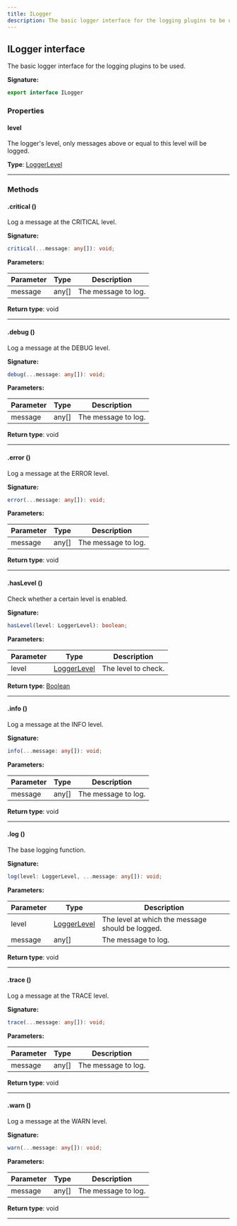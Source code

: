 ```yaml
---
title: ILogger
description: The basic logger interface for the logging plugins to be used.
---
```


## ILogger interface

The basic logger interface for the logging plugins to be used.

**Signature:**

```ts
export interface ILogger 
```

### Properties

#### level

The logger's level, only messages above or equal to this level will be logged.



**Type**: [LoggerLevel](/api/loggerlevel)

---

### Methods

#### .critical ()

Log a message at the CRITICAL level.




**Signature:**

```ts
critical(...message: any[]): void;
```

**Parameters:**

| Parameter | Type | Description |
| --------- | ---- | ----------- |
| message | any[] | The message to log. |

**Return type**: void

---

#### .debug ()

Log a message at the DEBUG level.




**Signature:**

```ts
debug(...message: any[]): void;
```

**Parameters:**

| Parameter | Type | Description |
| --------- | ---- | ----------- |
| message | any[] | The message to log. |

**Return type**: void

---

#### .error ()

Log a message at the ERROR level.




**Signature:**

```ts
error(...message: any[]): void;
```

**Parameters:**

| Parameter | Type | Description |
| --------- | ---- | ----------- |
| message | any[] | The message to log. |

**Return type**: void

---

#### .hasLevel ()

Check whether a certain level is enabled.




**Signature:**

```ts
hasLevel(level: LoggerLevel): boolean;
```

**Parameters:**

| Parameter | Type | Description |
| --------- | ---- | ----------- |
| level | [LoggerLevel](/api/loggerlevel) | The level to check. |

**Return type**: [Boolean](https://developer.mozilla.org/en-US/docs/Web/JavaScript/Reference/Global_Objects/Boolean)

---

#### .info ()

Log a message at the INFO level.




**Signature:**

```ts
info(...message: any[]): void;
```

**Parameters:**

| Parameter | Type | Description |
| --------- | ---- | ----------- |
| message | any[] | The message to log. |

**Return type**: void

---

#### .log ()

The base logging function.




**Signature:**

```ts
log(level: LoggerLevel, ...message: any[]): void;
```

**Parameters:**

| Parameter | Type | Description |
| --------- | ---- | ----------- |
| level | [LoggerLevel](/api/loggerlevel) | The level at which the message should be logged. |
| message | any[] | The message to log. |

**Return type**: void

---

#### .trace ()

Log a message at the TRACE level.




**Signature:**

```ts
trace(...message: any[]): void;
```

**Parameters:**

| Parameter | Type | Description |
| --------- | ---- | ----------- |
| message | any[] | The message to log. |

**Return type**: void

---

#### .warn ()

Log a message at the WARN level.




**Signature:**

```ts
warn(...message: any[]): void;
```

**Parameters:**

| Parameter | Type | Description |
| --------- | ---- | ----------- |
| message | any[] | The message to log. |

**Return type**: void

---


